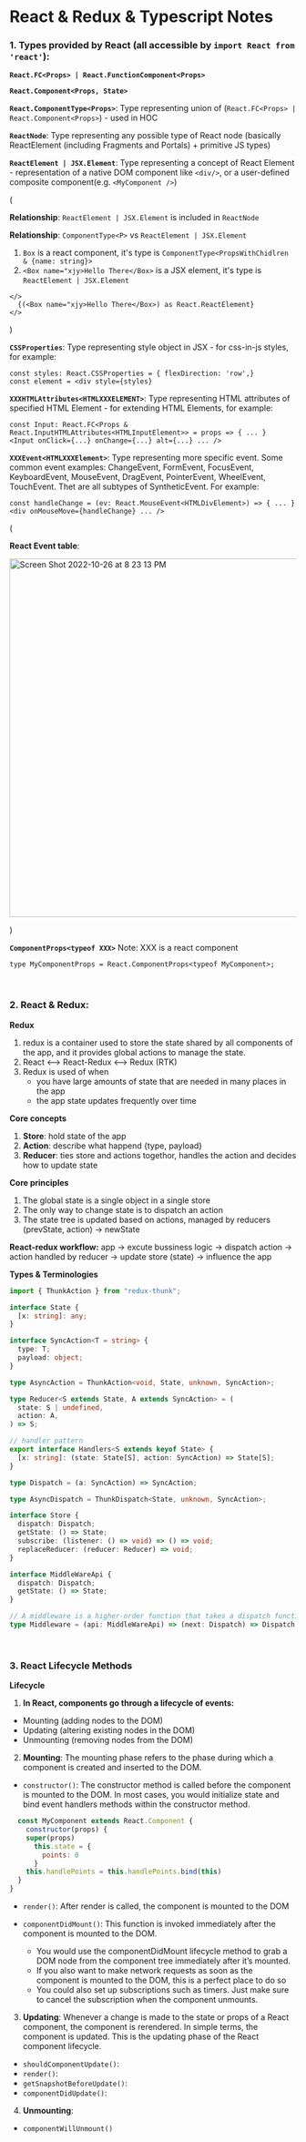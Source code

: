 # React & Redux & Typescript Notes

### 1. Types provided by React (all accessible by `import React from 'react'`):

**`React.FC<Props> | React.FunctionComponent<Props>`**

**`React.Component<Props, State>`**

**`React.ComponentType<Props>`**: Type representing union of (`React.FC<Props> | React.Component<Props>`) - used in HOC

**`ReactNode`**: Type representing any possible type of React node (basically ReactElement (including Fragments and Portals) + primitive JS types)

**`ReactElement | JSX.Element`**: Type representing a concept of React Element - representation of a native DOM component like `<div/>`, or a user-defined composite component(e.g. `<MyComponent />`)

(

**Relationship**: `ReactElement | JSX.Element` is included in `ReactNode`

**Relationship**: `ComponentType<P>` vs `ReactElement | JSX.Element`

1. `Box` is a react component, it's type is `ComponentType<PropsWithChidlren & {name: string}>`
2. `<Box name="xjy>Hello There</Box>` is a JSX element, it's type is `ReactElement | JSX.Element`

```
</>
  {(<Box name="xjy>Hello There</Box>) as React.ReactElement}
</>
```

)

**`CSSProperties`**: Type representing style object in JSX - for css-in-js styles, for example:

```
const styles: React.CSSProperties = { flexDirection: 'row',}
const element = <div style={styles}
```

**`XXXHTMLAttributes<HTMLXXXELEMENT>`**: Type representing HTML attributes of specified HTML Element - for extending HTML Elements, for example:

```
const Input: React.FC<Props & React.InputHTMLAttributes<HTMLInputElement>> = props => { ... }
<Input onClick={...} onChange={...} alt={...} ... />
```

**`XXXEvent<HTMLXXXElement>`**: Type representing more specific event. Some common event examples: ChangeEvent, FormEvent, FocusEvent, KeyboardEvent, MouseEvent, DragEvent, PointerEvent, WheelEvent, TouchEvent. Thet are all subtypes of SyntheticEvent. For example:

```
const handleChange = (ev: React.MouseEvent<HTMLDivElement>) => { ... }
<div onMouseMove={handleChange} ... />
```

(

**React Event table**:

<img width="630" alt="Screen Shot 2022-10-26 at 8 23 13 PM" src="https://user-images.githubusercontent.com/46456200/198162808-a84807d9-d091-4ba9-8263-55e45d56d72c.png">

)

**`ComponentProps<typeof XXX>`** Note: XXX is a react component

```
type MyComponentProps = React.ComponentProps<typeof MyComponent>;
```

<br/>

### 2. React & Redux:

**Redux**

1. redux is a container used to store the state shared by all components
   of the app, and it provides global actions to manage the state.
2. React <--> React-Redux <--> Redux (RTK)
3. Redux is used of when
   - you have large amounts of state that are needed in many places in the app
   - the app state updates frequently over time

**Core concepts**

1. **Store**: hold state of the app
2. **Action**: describe what happend {type, payload}
3. **Reducer**: ties store and actions togethor, handles the action and decides how to update state

**Core principles**

1. The global state is a single object in a single store
2. The only way to change state is to dispatch an action
3. The state tree is updated based on actions, managed by reducers (prevState, action) -> newState

**React-redux workflow:**
app -> excute bussiness logic -> dispatch action ->
action handled by reducer -> update store (state) -> influence the app

**Types & Terminologies**

```typescript
import { ThunkAction } from "redux-thunk";

interface State {
  [x: string]: any;
}

interface SyncAction<T = string> {
  type: T;
  payload: object;
}

type AsyncAction = ThunkAction<void, State, unknown, SyncAction>;

type Reducer<S extends State, A extends SyncAction> = (
  state: S | undefined,
  action: A,
) => S;

// handler pattern
export interface Handlers<S extends keyof State> {
  [x: string]: (state: State[S], action: SyncAction) => State[S];
}

type Dispatch = (a: SyncAction) => SyncAction;

type AsyncDispatch = ThunkDispatch<State, unknown, SyncAction>;

interface Store {
  dispatch: Dispatch;
  getState: () => State;
  subscribe: (listener: () => void) => () => void;
  replaceReducer: (reducer: Reducer) => void;
}

interface MiddleWareApi {
  dispatch: Dispatch;
  getState: () => State;
}

// A middleware is a higher-order function that takes a dispatch function to return a new dispatch function. It often turns async actions into actions.
type Middleware = (api: MiddleWareApi) => (next: Dispatch) => Dispatch;
```

<br/>

### 3. React Lifecycle Methods

**Lifecycle**

1. **In React, components go through a lifecycle of events:**

- Mounting (adding nodes to the DOM)
- Updating (altering existing nodes in the DOM)
- Unmounting (removing nodes from the DOM)

2. **Mounting**: The mounting phase refers to the phase during which a component is created and inserted to the DOM.

- `constructor()`: The constructor method is called before the component is mounted to the DOM. In most cases, you would initialize state and bind event handlers methods within the constructor method.

```javascript
  const MyComponent extends React.Component {
    constructor(props) {
    super(props)
      this.state = {
        points: 0
      }
    this.handlePoints = this.handlePoints.bind(this)
  }
}
```

- `render()`: After render is called, the component is mounted to the DOM
- `componentDidMount()`: This function is invoked immediately after the component is mounted to the DOM.

  - You would use the componentDidMount lifecycle method to grab a DOM node from the component tree immediately after it’s mounted.
  - If you also want to make network requests as soon as the component is mounted to the DOM, this is a perfect place to do so
  - You could also set up subscriptions such as timers. Just make sure to cancel the subscription when the component unmounts.

3. **Updating**: Whenever a change is made to the state or props of a React component, the component is rerendered. In simple terms, the component is updated. This is the updating phase of the React component lifecycle.

- `shouldComponentUpdate()`:
- `render()`:
- `getSnapshotBeforeUpdate()`:
- `componentDidUpdate()`:

4. **Unmounting**:

- `componentWillUnmount()`
